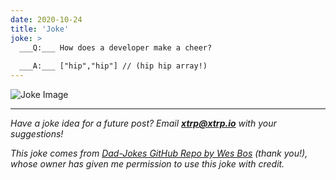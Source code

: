 ```yaml
---
date: 2020-10-24
title: 'Joke'
joke: >
  ___Q:___ How does a developer make a cheer?
  
  ___A:___ ["hip","hip"] // (hip hip array!)
---
```


![Joke Image](https://private.xtrp.io/projects/DailyDeveloperJokes/public_image_server/images/5e1258e86d537.png)

---
*Have a joke idea for a future post? Email **[xtrp@xtrp.io](mailto:xtrp@xtrp.io)** with your suggestions!*

*This joke comes from [Dad-Jokes GitHub Repo by Wes Bos](https://github.com/wesbos/dad-jokes) (thank you!), whose owner has given me permission to use this joke with credit.*

<!-- 
Joke text:
**Q:** How does a developer make a cheer?

**A:** ["hip","hip"] // (hip hip array!)
 -->

